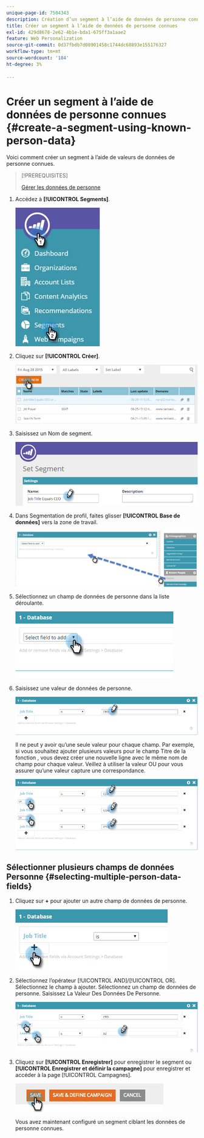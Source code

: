 ```yaml
---
unique-page-id: 7504343
description: Création d’un segment à l’aide de données de personne connues - Documents Marketo - Documentation du produit
title: Créer un segment à l’aide de données de personne connues
exl-id: 429d8678-2e62-4b1e-bda1-675ff3a1aae2
feature: Web Personalization
source-git-commit: 0d37fbdb7d08901458c1744dc68893e155176327
workflow-type: tm+mt
source-wordcount: '184'
ht-degree: 3%

---
```


# Créer un segment à l’aide de données de personne connues {#create-a-segment-using-known-person-data}

Voici comment créer un segment à l’aide de valeurs de données de personne connues.

>[!PREREQUISITES]
>
>[Gérer les données de personne](/help/marketo/product-docs/web-personalization/using-web-segments/manage-person-data.md)

1. Accédez à **[!UICONTROL Segments]**.

   ![](assets/new-dropdown-segments-hand-2.jpg)

1. Cliquez sur **[!UICONTROL Créer]**.

   ![](assets/image2015-8-28-13-3a19-3a59.png)

1. Saisissez un Nom de segment.

   ![](assets/image2015-8-28-13-3a2-3a59.png)

1. Dans Segmentation de profil, faites glisser **[!UICONTROL Base de données]** vers la zone de travail.

   ![](assets/four-1.png)

1. Sélectionnez un champ de données de personne dans la liste déroulante.

   ![](assets/five-1.png)

1. Saisissez une valeur de données de personne.

   ![](assets/six.png)

   Il ne peut y avoir qu’une seule valeur pour chaque champ. Par exemple, si vous souhaitez ajouter plusieurs valeurs pour le champ Titre de la fonction , vous devez créer une nouvelle ligne avec le même nom de champ pour chaque valeur. Veillez à utiliser la valeur OU pour vous assurer qu’une valeur capture une correspondance.

   ![](assets/seven-1.png)

## Sélectionner plusieurs champs de données Personne {#selecting-multiple-person-data-fields}

1. Cliquez sur **+** pour ajouter un autre champ de données de personne.

   ![](assets/eight.png)

1. Sélectionnez l’opérateur [!UICONTROL AND]/[!UICONTROL OR]. Sélectionnez le champ à ajouter. Sélectionnez un champ de données de personne. Saisissez La Valeur Des Données De Personne.

   ![](assets/nine.png)

1. Cliquez sur **[!UICONTROL Enregistrer]** pour enregistrer le segment ou **[!UICONTROL Enregistrer et définir la campagne]** pour enregistrer et accéder à la page [!UICONTROL Campagnes].

   ![](assets/image2014-11-19-19-3a48-3a20-1.png)

   Vous avez maintenant configuré un segment ciblant les données de personne connues.
